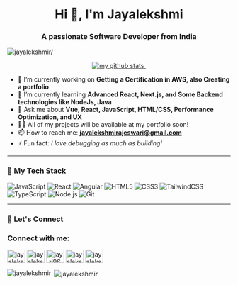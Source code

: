 <!-- Header -->
<h1 align="center">Hi 👋, I'm Jayalekshmi</h1>
<h3 align="center">A passionate Software Developer from India</h3>
<p align="left"> <img src=https://komarev.com/ghpvc/?username=jayalekshmir alt=jayalekshmir/> </p>
<a align="center" href="https://github.com/CLiz17?tab=repositories">
    <p align="center">
    <img src="https://github-profile-summary-cards.vercel.app/api/cards/profile-details?username=jayalekshmir&theme=github_dark" alt="my github stats"/>&nbsp;
    </p>
</a>

<!-- Short Bio -->
- 🔭 I’m currently working on **Getting a Certification in AWS, also Creating a portfolio**  
- 🌱 I’m currently learning **Advanced React, Next.js, and Some Backend technologies like NodeJs, Java**  
- 💬 Ask me about **Vue, React, JavaScript, HTML/CSS, Performance Optimization, and UX**  
- 👩‍💻 All of my projects will be available at my portfolio soon!  
- 📫 How to reach me: **jayalekshmirajeswari@gmail.com**  
- ⚡ Fun fact: *I love debugging as much as building!*

---

<!-- Tech Stack -->
### 🚀 My Tech Stack
![JavaScript](https://img.shields.io/badge/-JavaScript-F7DF1E?style=flat&logo=javascript&logoColor=black)
![React](https://img.shields.io/badge/-React-61DAFB?style=flat&logo=react&logoColor=black)
![Angular](https://img.shields.io/badge/-Angular-DD0031?style=flat&logo=angular&logoColor=white)
![HTML5](https://img.shields.io/badge/-HTML5-E34F26?style=flat&logo=html5&logoColor=white)
![CSS3](https://img.shields.io/badge/-CSS3-1572B6?style=flat&logo=css3)
![TailwindCSS](https://img.shields.io/badge/-TailwindCSS-38B2AC?style=flat&logo=tailwind-css)
![TypeScript](https://img.shields.io/badge/-TypeScript-3178C6?style=flat&logo=typescript&logoColor=white)
![Node.js](https://img.shields.io/badge/-Node.js-339933?style=flat&logo=nodedotjs&logoColor=white)
![Git](https://img.shields.io/badge/-Git-F05032?style=flat&logo=git&logoColor=white)

---

<!-- Connect -->
### 🤝 Let's Connect
<h3 align="left">Connect with me:</h3>
<p align="left">
<a href="https://twitter.com/jayalekshmi1096/" target="blank"><img align="center" src="https://cdn.jsdelivr.net/npm/simple-icons@3.0.1/icons/twitter.svg" alt="jayalekshmi1096" height="30" width="40" /></a>
<a href="https://linkedin.com/in/jayalekshmir/" target="blank"><img align="center" src="https://cdn.jsdelivr.net/npm/simple-icons@3.0.1/icons/linkedin.svg" alt="jayalekshmir" height="30" width="40" /></a>
<a href="https://instagram.com/jay.rj96" target="blank"><img align="center" src="https://cdn.jsdelivr.net/npm/simple-icons@3.0.1/icons/instagram.svg" alt="jay.rj96" height="30" width="40" /></a>
<a href="https://dev.to/jayalekshmi_r" target="blank"><img align="center" src="https://cdn.jsdelivr.net/npm/simple-icons@3.0.1/icons/dev-dot-to.svg" alt="jayalekshmi_r" height="30" width="40" /></a>
<a href="https://topmate.io/jayalekshmi_r/" target="blank"><img align="center" src="https://topmate.io/_next/static/media/topmate-logo.0e4f85d9.svg" alt="jayalekshmi_r" height="30" width="40" /></a>
  
</p>

<p><img align="left" src="https://github-readme-stats.vercel.app/api/top-langs?username=jayalekshmir&show_icons=true&locale=en&layout=compact" alt="jayalekshmir" /></p>

<p>&nbsp;<img align="center" src="https://github-readme-stats.vercel.app/api?username=jayalekshmir&show_icons=true&locale=en" alt="jayalekshmir" /></p>
